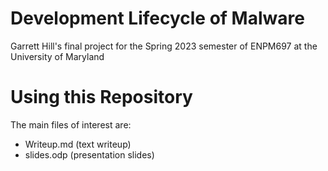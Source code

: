 # Development Lifecycle of Malware

Garrett Hill's final project for the Spring 2023 semester of ENPM697 at the University of Maryland

# Using this Repository

The main files of interest are:

- Writeup.md (text writeup)
- slides.odp (presentation slides)
